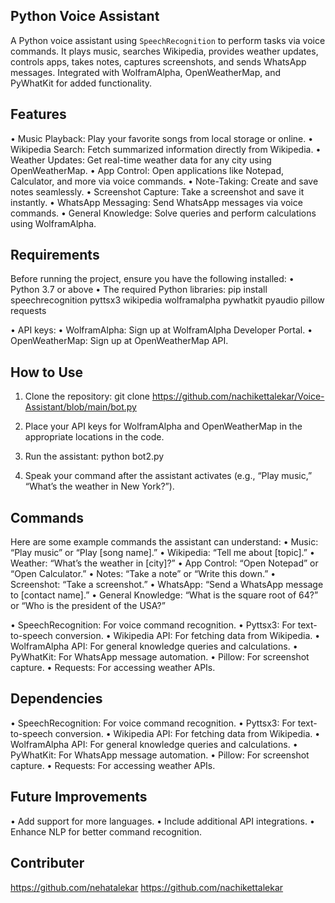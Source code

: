 
## Python Voice Assistant

A Python voice assistant using `SpeechRecognition` to perform tasks via voice commands. It plays music, searches Wikipedia, provides weather updates, controls apps, takes notes, captures screenshots, and sends WhatsApp messages. Integrated with WolframAlpha, OpenWeatherMap, and PyWhatKit for added functionality.



## Features

•	Music Playback: Play your favorite songs from local storage or online.
•	Wikipedia Search: Fetch summarized information directly from Wikipedia.
•	Weather Updates: Get real-time weather data for any city using OpenWeatherMap.
•	App Control: Open applications like Notepad, Calculator, and more via voice commands.
•	Note-Taking: Create and save notes seamlessly.
•	Screenshot Capture: Take a screenshot and save it instantly.
•	WhatsApp Messaging: Send WhatsApp messages via voice commands.
•	General Knowledge: Solve queries and perform calculations using WolframAlpha.
## Requirements
Before running the project, ensure you have the following installed: • Python 3.7 or above • The required Python libraries: pip install speechrecognition pyttsx3 wikipedia wolframalpha pywhatkit pyaudio pillow requests

•	API keys:
•	WolframAlpha: Sign up at WolframAlpha Developer Portal.
•	OpenWeatherMap: Sign up at OpenWeatherMap API.
## How to Use
1.	Clone the repository:
git clone https://github.com/nachikettalekar/Voice-Assistant/blob/main/bot.py

2.	Place your API keys for WolframAlpha and OpenWeatherMap in the appropriate locations in the code.
3.	Run the assistant:
python bot2.py

4.	Speak your command after the assistant activates (e.g., “Play music,” “What’s the weather in New York?”).
## Commands
Here are some example commands the assistant can understand: • Music: “Play music” or “Play [song name].” • Wikipedia: “Tell me about [topic].” • Weather: “What’s the weather in [city]?” • App Control: “Open Notepad” or “Open Calculator.” • Notes: “Take a note” or “Write this down.” • Screenshot: “Take a screenshot.” • WhatsApp: “Send a WhatsApp message to [contact name].” • General Knowledge: “What is the square root of 64?” or “Who is the president of the USA?”

•	SpeechRecognition: For voice command recognition.
•	Pyttsx3: For text-to-speech conversion.
•	Wikipedia API: For fetching data from Wikipedia.
•	WolframAlpha API: For general knowledge queries and calculations.
•	PyWhatKit: For WhatsApp message automation.
•	Pillow: For screenshot capture.
•	Requests: For accessing weather APIs.
## Dependencies
•	SpeechRecognition: For voice command recognition.
•	Pyttsx3: For text-to-speech conversion.
•	Wikipedia API: For fetching data from Wikipedia.
•	WolframAlpha API: For general knowledge queries and calculations.
•	PyWhatKit: For WhatsApp message automation.
•	Pillow: For screenshot capture.
•	Requests: For accessing weather APIs.
## Future Improvements
•	Add support for more languages.
•	Include additional API integrations.
•	Enhance NLP for better command recognition.
## Contributer
https://github.com/nehatalekar
https://github.com/nachikettalekar
